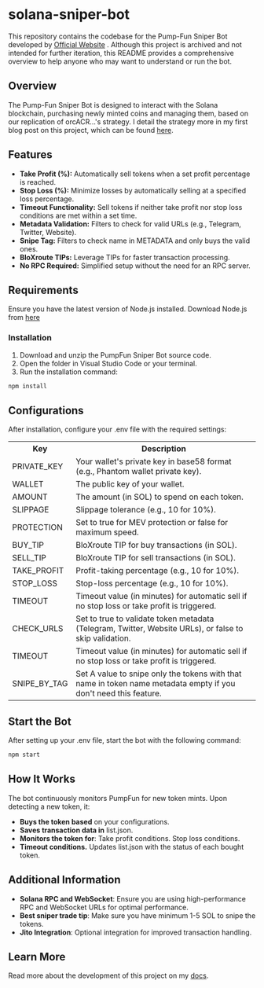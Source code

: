 # solana-sniper-bot

This repository contains the codebase for the Pump-Fun Sniper Bot developed by [Official Website](https://sniperbotpump.fun) . Although this project is archived and not intended for further iteration, this README provides a comprehensive overview to help anyone who may want to understand or run the bot.

## Overview

The Pump-Fun Sniper Bot is designed to interact with the Solana blockchain, purchasing newly minted coins and managing them, based on our replication of orcACR...'s strategy. I detail the strategy more in my first blog post on this project, which can be found [here](https://sniperbotpump.fun/docs.html).

## Features
- **Take Profit (%):** Automatically sell tokens when a set profit percentage is reached.
- **Stop Loss (%):** Minimize losses by automatically selling at a specified loss percentage.
- **Timeout Functionality:** Sell tokens if neither take profit nor stop loss conditions are met within a set time.
- **Metadata Validation:** Filters to check for valid URLs (e.g., Telegram, Twitter, Website).
- **Snipe Tag:** Filters to check name in METADATA and only buys the valid ones.
- **BloXroute TIPs:** Leverage TIPs for faster transaction processing.
- **No RPC Required:** Simplified setup without the need for an RPC server.

## Requirements
Ensure you have the latest version of Node.js installed. Download Node.js from [here](https://nodejs.org/en/download)

### Installation
1. Download and unzip the PumpFun Sniper Bot source code.
2. Open the folder in Visual Studio Code or your terminal.
3. Run the installation command:

  ```go
  npm install
  ```

## Configurations
After installation, configure your .env file with the required settings:

<table>
  <tr>
    <th> Key  </th>
    <th> Description</th>
  </tr>
  <tr>
    <td>PRIVATE_KEY </td>
    <td> Your wallet's private key in base58 format (e.g., Phantom wallet private key).</td>
   
  </tr>
  <tr>
 <td>WALLET </td>
       <td> The public key of your wallet.</td>
   
  </tr>
    <tr>
 <td>AMOUNT </td>
       <td> The amount (in SOL) to spend on each token.</td>
   
  </tr>
    <tr>
 <td> SLIPPAGE </td>
       <td> Slippage tolerance (e.g., 10 for 10%).</td>
   
  </tr>
    <tr>
 <td>PROTECTION  </td>
       <td>Set to true for MEV protection or false for maximum speed.</td>
   
  </tr>
   <tr>
 <td>BUY_TIP </td>
       <td>BloXroute TIP for buy transactions (in SOL).</td>
   
  </tr>
   <tr>
 <td> SELL_TIP  </td>
       <td>BloXroute TIP for sell transactions (in SOL).</td>
   
  </tr>
   <tr>
 <td> TAKE_PROFIT  </td>
       <td> Profit-taking percentage (e.g., 10 for 10%).</td>
   
  </tr>
   <tr>
 <td>STOP_LOSS   </td>
       <td>Stop-loss percentage (e.g., 10 for 10%).</td>
   
  </tr>
   <tr>
 <td> TIMEOUT	 </td>
       <td> Timeout value (in minutes) for automatic sell if no stop loss or take profit is triggered.</td>
   
  </tr>

   <tr>
 <td> CHECK_URLS   </td>
       <td>Set to true to validate token metadata (Telegram, Twitter, Website URLs), or false to skip validation.</td>
   
  </tr>
  <tr>
 <td> TIMEOUT	 </td>
       <td> Timeout value (in minutes) for automatic sell if no stop loss or take profit is triggered.</td>
   
  </tr>   

  <tr>
 <td> SNIPE_BY_TAG </td>
       <td>  Set A value to snipe only the tokens with that name in token name metadata empty if you don't need this feature.</td>
   
  </tr>   
  
</table>

## Start the Bot
After setting up your .env file, start the bot with the following command:

```go
npm start
```
## How It Works
The bot continuously monitors PumpFun for new token mints. Upon detecting a new token, it:

- **Buys the token based** on your configurations.
- **Saves transaction data in** list.json.
- **Monitors the token for**:
Take profit conditions.
Stop loss conditions.
- **Timeout conditions.**
Updates list.json with the status of each bought token.
## Additional Information

- **Solana RPC and WebSocket**: Ensure you are using high-performance RPC and WebSocket URLs for optimal performance.
- **Best sniper trade tip**: Make sure you have minimum 1-5 SOL to snipe the tokens.
- **Jito Integration**: Optional integration for improved transaction handling.



## Learn More

Read more about the development of this project on my [docs](https://sniperbotpump.fun/docs.html).

